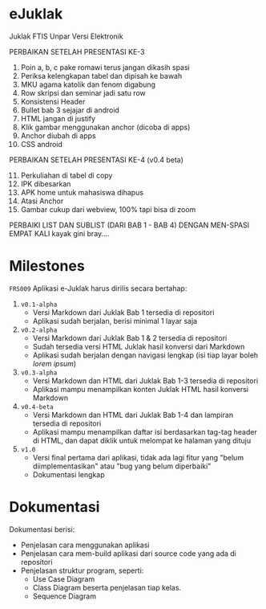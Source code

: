 eJuklak
=======

Juklak FTIS Unpar Versi Elektronik

PERBAIKAN SETELAH PRESENTASI KE-3

1. Poin a, b, c pake romawi terus jangan dikasih spasi
2. Periksa kelengkapan tabel dan dipisah ke bawah
3. MKU agama katolik dan fenom digabung 
4. Row skripsi dan seminar jadi satu row
5. Konsistensi Header
6. Bullet bab 3 sejajar di android
7. HTML jangan di justify
8. Klik gambar menggunakan anchor (dicoba di apps)
9. Anchor diubah di apps
10. CSS android

PERBAIKAN SETELAH PRESENTASI KE-4 (v0.4 beta)

11. Perkuliahan di tabel di copy
12. IPK dibesarkan
13. APK home untuk mahasiswa dihapus
14. Atasi Anchor
15. Gambar cukup dari webview, 100% tapi bisa di zoom

PERBAIKI LIST DAN SUBLIST (DARI BAB 1 - BAB 4) DENGAN MEN-SPASI EMPAT KALI
kayak gini bray....

Milestones
==========

`FRS009` Aplikasi e-Juklak harus dirilis secara bertahap:

1. `v0.1-alpha`
    * Versi Markdown dari Juklak Bab 1 tersedia di repositori
    * Aplikasi sudah berjalan, berisi minimal 1 layar saja
2. `v0.2-alpha`
    * Versi Markdown dari Juklak Bab 1 & 2 tersedia di repositori
    * Sudah tersedia versi HTML Juklak hasil konversi dari Markdown
    * Aplikasi sudah berjalan dengan navigasi lengkap (isi tiap layar boleh
      _lorem ipsum_)
3. `v0.3-alpha`
    * Versi Markdown dan HTML dari Juklak Bab 1-3 tersedia di repositori
	* Aplikasi mampu menampilkan konten Juklak HTML hasil konversi Markdown
4. `v0.4-beta`
    * Versi Markdown dan HTML dari Juklak Bab 1-4 dan lampiran tersedia di
      repositori
    * Aplikasi mampu menampilkan daftar isi berdasarkan tag-tag header di HTML,
      dan dapat diklik untuk melompat ke halaman yang dituju
5. `v1.0`
    * Versi final pertama dari aplikasi, tidak ada lagi fitur yang "belum
      diimplementasikan" atau "bug yang belum diperbaiki"
    * Dokumentasi lengkap

Dokumentasi
===========

Dokumentasi berisi:

* Penjelasan cara menggunakan aplikasi
* Penjelasan cara mem-build aplikasi dari source code yang ada di repositori
* Penjelasan struktur program, seperti:
     * Use Case Diagram
     * Class Diagram beserta penjelasan tiap kelas.
     * Sequence Diagram
